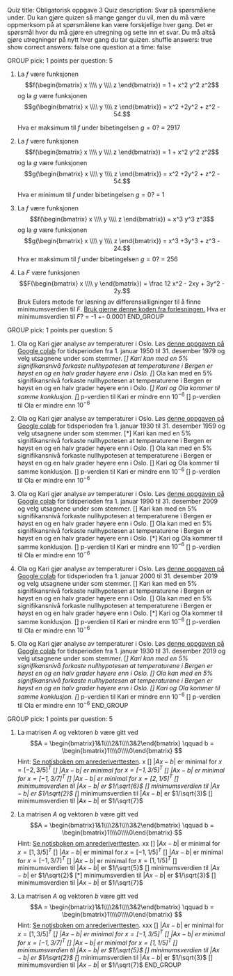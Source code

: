 Quiz title: Obligatorisk oppgave 3
Quiz description:   Svar på spørsmålene under. Du kan gjøre quizen så mange ganger du vil,
                    men du må være oppmerksom på at spørsmålene kan være forskjellige hver gang. Det er spørsmål hvor du må gjøre en utregning og sette inn et svar. Du må altså gjøre utregninger på nytt hver gang du tar quizen.
shuffle answers: true
show correct answers: false
one question at a time: false

GROUP
pick: 1
points per question: 5
1.  La $f$ være funksjonen
    $$f(\begin{bmatrix} x \\\\ y \\\\ z \end{bmatrix}) = 1 + x^2  y^2 z^2$$
    og la $g$ være funksjonen
    $$g(\begin{bmatrix} x \\\\ y \\\\ z \end{bmatrix}) = x^2 +2y^2 + z^2 - 54.$$

    Hva er maksimum til $f$ under bibetingelsen $g = 0$?
=   2917

1.  La $f$ være funksjonen
    $$f(\begin{bmatrix} x \\\\ y \\\\ z \end{bmatrix}) = 1 + x^2  y^2 z^2$$
    og la $g$ være funksjonen
    $$g(\begin{bmatrix} x \\\\ y \\\\ z \end{bmatrix}) = x^2 +2y^2 + z^2 - 54.$$

    Hva er minimum til $f$ under bibetingelsen $g = 0$?
=   1

1.  La $f$ være funksjonen
    $$f(\begin{bmatrix} x \\\\ y \\\\ z \end{bmatrix}) = x^3  y^3 z^3$$
    og la $g$ være funksjonen
    $$g(\begin{bmatrix} x \\\\ y \\\\ z \end{bmatrix}) = x^3 +3y^3 + z^3 - 24.$$
    Hva er maksimum til $f$ under bibetingelsen $g = 0$?
=   256

1.  La $F$ være funksjonen
    $$F(\begin{bmatrix} x \\\\ y \end{bmatrix}) = \frac 12 x^2 - 2xy + 3y^2 - 2y.$$
    Bruk Eulers metode for løsning av differensialligninger
    til å finne minimumsverdien til $F$.
    [Bruk gjerne denne koden fra forlesningen.](https://colab.research.google.com/github/mbr085/V25MAT102/blob/main/notebooks/oblig3/gradienteuler.ipynb)
    Hva er minimumsverdien til $F$?
=   -1 +- 0.0001
END_GROUP

GROUP
pick: 1
points per question: 5
1.  Ola og Kari gjør analyse av temperaturer i Oslo. Løs
    [denne oppgaven på Google colab](https://colab.research.google.com/github/mbr085/V25MAT102/blob/main/notebooks/oblig3/oslobergen.ipynb)
    for tidsperioden fra 1. januar 1950 til 31. desember 1979 og velg utsagnene under som stemmer.
[*] Kari kan med en $5\%$ signifikansnivå forkaste nullhypotesen at temperaturene i Bergen er høyst en og en halv grader høyere enn i Oslo.
[*] Ola kan med en $5\%$ signifikansnivå forkaste nullhypotesen at temperaturene i Bergen er høyst en og en halv grader høyere enn i Oslo.
[*] Kari og Ola kommer til samme konklusjon.
[*] p-verdien til Kari er mindre enn $10^{-6}$
[] p-verdien til Ola er mindre enn $10^{-6}$

1.  Ola og Kari gjør analyse av temperaturer i Oslo. Løs
    [denne oppgaven på Google colab](https://colab.research.google.com/github/mbr085/V25MAT102/blob/main/notebooks/oblig3/oslobergen.ipynb)
    for tidsperioden fra 1. januar 1930 til 31. desember 1959 og velg utsagnene under som stemmer.
[*] Kari kan med en $5\%$ signifikansnivå forkaste nullhypotesen at temperaturene i Bergen er høyst en og en halv grader høyere enn i Oslo.
[] Ola kan med en $5\%$ signifikansnivå forkaste nullhypotesen at temperaturene i Bergen er høyst en og en halv grader høyere enn i Oslo.
[] Kari og Ola kommer til samme konklusjon.
[] p-verdien til Kari er mindre enn $10^{-6}$
[] p-verdien til Ola er mindre enn $10^{-6}$

1.  Ola og Kari gjør analyse av temperaturer i Oslo. Løs
    [denne oppgaven på Google colab](https://colab.research.google.com/github/mbr085/V25MAT102/blob/main/notebooks/oblig3/oslobergen.ipynb)
    for tidsperioden fra 1. januar 1990 til 31. desember 2009 og velg utsagnene under som stemmer.
[] Kari kan med en $5\%$ signifikansnivå forkaste nullhypotesen at temperaturene i Bergen er høyst en og en halv grader høyere enn i Oslo.
[] Ola kan med en $5\%$ signifikansnivå forkaste nullhypotesen at temperaturene i Bergen er høyst en og en halv grader høyere enn i Oslo.
[*] Kari og Ola kommer til samme konklusjon.
[] p-verdien til Kari er mindre enn $10^{-6}$
[] p-verdien til Ola er mindre enn $10^{-6}$

1.  Ola og Kari gjør analyse av temperaturer i Oslo. Løs
    [denne oppgaven på Google colab](https://colab.research.google.com/github/mbr085/V25MAT102/blob/main/notebooks/oblig3/oslobergen.ipynb)
    for tidsperioden fra 1. januar 2000 til 31. desember 2019 og velg utsagnene under som stemmer.
[] Kari kan med en $5\%$ signifikansnivå forkaste nullhypotesen at temperaturene i Bergen er høyst en og en halv grader høyere enn i Oslo.
[] Ola kan med en $5\%$ signifikansnivå forkaste nullhypotesen at temperaturene i Bergen er høyst en og en halv grader høyere enn i Oslo.
[*] Kari og Ola kommer til samme konklusjon.
[] p-verdien til Kari er mindre enn $10^{-6}$
[] p-verdien til Ola er mindre enn $10^{-6}$

1.  Ola og Kari gjør analyse av temperaturer i Oslo. Løs
    [denne oppgaven på Google colab](https://colab.research.google.com/github/mbr085/V25MAT102/blob/main/notebooks/oblig3/oslobergen.ipynb)
    for tidsperioden fra 1. januar 1930 til 31. desember 2019 og velg utsagnene under som stemmer.
[*] Kari kan med en $5\%$ signifikansnivå forkaste nullhypotesen at temperaturene i Bergen er høyst en og en halv grader høyere enn i Oslo.
[] Ola kan med en $5\%$ signifikansnivå forkaste nullhypotesen at temperaturene i Bergen er høyst en og en halv grader høyere enn i Oslo.
[] Kari og Ola kommer til samme konklusjon.
[*] p-verdien til Kari er mindre enn $10^{-6}$
[] p-verdien til Ola er mindre enn $10^{-6}$
END_GROUP


GROUP
pick: 1
points per question: 5
1.  La matrisen $A$ og vektoren $b$ være gitt ved
    $$A = \begin{bmatrix}1&1\\\\2&1\\\\3&2\end{bmatrix} \qquad
    b = \begin{bmatrix}1\\\\0\\\\0\end{bmatrix}
    $$
    Hint: [Se notisboken om anrederiverttesten](https://colab.research.google.com/github/mbr085/V25MAT102/blob/main/notebooks/uke10/12andrederiverttesten.ipynb#scrollTo=40548274-e8fc-4918-ae13-5a9d169b99dd).
    x
[] $|Ax - b|$ er minimal for $x = [-2, 3/5]^T$
[*] $|Ax - b|$ er minimal for $x = [-1, 3/5]^T$
[] $|Ax - b|$ er minimal for $x = [-1, 3/7]^T$
[] $|Ax - b|$ er minimal for $x = [2, 1/5]^T$
[] minimumsverdien til $|Ax - b|$ er $1/\sqrt{6}$
[] minimumsverdien til $|Ax - b|$ er $1/\sqrt{2}$
[*] minimumsverdien til $|Ax - b|$ er $1/\sqrt{3}$
[] minimumsverdien til $|Ax - b|$ er $1/\sqrt{7}$

1.  La matrisen $A$ og vektoren $b$ være gitt ved
    $$A = \begin{bmatrix}1&1\\\\2&1\\\\3&2\end{bmatrix} \qquad
    b = \begin{bmatrix}1\\\\0\\\\0\end{bmatrix}
    $$
    Hint: [Se notisboken om anrederiverttesten](https://colab.research.google.com/github/mbr085/V25MAT102/blob/main/notebooks/uke10/12andrederiverttesten.ipynb#scrollTo=40548274-e8fc-4918-ae13-5a9d169b99dd).
    xx
[] $|Ax - b|$ er minimal for $x = [1, 3/5]^T$
[] $|Ax - b|$ er minimal for $x = [-1, 1/5]^T$
[] $|Ax - b|$ er minimal for $x = [-1, 3/7]^T$
[] $|Ax - b|$ er minimal for $x = [1, 1/5]^T$
[] minimumsverdien til $|Ax - b|$ er $1/\sqrt{5}$
[] minimumsverdien til $|Ax - b|$ er $1/\sqrt{2}$
[*] minimumsverdien til $|Ax - b|$ er $1/\sqrt{3}$
[] minimumsverdien til $|Ax - b|$ er $1/\sqrt{7}$

1.  La matrisen $A$ og vektoren $b$ være gitt ved
    $$A = \begin{bmatrix}1&1\\\\2&1\\\\3&2\end{bmatrix} \qquad
    b = \begin{bmatrix}1\\\\0\\\\0\end{bmatrix}
    $$
    Hint: [Se notisboken om anrederiverttesten](https://colab.research.google.com/github/mbr085/V25MAT102/blob/main/notebooks/uke10/12andrederiverttesten.ipynb#scrollTo=40548274-e8fc-4918-ae13-5a9d169b99dd).
    xxx
[] $|Ax - b|$ er minimal for $x = [1, 3/5]^T$
[*] $|Ax - b|$ er minimal for $x = [-1, 3/5]^T$
[] $|Ax - b|$ er minimal for $x = [-1, 3/7]^T$
[] $|Ax - b|$ er minimal for $x = [1, 1/5]^T$
[] minimumsverdien til $|Ax - b|$ er $1/\sqrt{5}$
[] minimumsverdien til $|Ax - b|$ er $1/\sqrt{2}$
[*] minimumsverdien til $|Ax - b|$ er $1/\sqrt{3}$
[] minimumsverdien til $|Ax - b|$ er $1/\sqrt{7}$
END_GROUP
